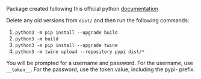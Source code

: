 Package created following this official python [documentation](https://packaging.python.org/en/latest/tutorials/packaging-projects/)

Delete any old versions from `dist/` and then run the following commands:

1. `python3 -m pip install --upgrade build`
2. `python3 -m build`
3. `python3 -m pip install --upgrade twine`
4. `python3 -m twine upload --repository pypi dist/*`
    
You will be prompted for a username and password. For the username, use `__token__`. For the password, use the token value, including the pypi- prefix.
